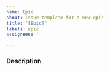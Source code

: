 ```yaml
---
name: Epic
about: Issue template for a new epic
title: "[Epic]"
labels: epic
assignees: ''

---
```


### Description
